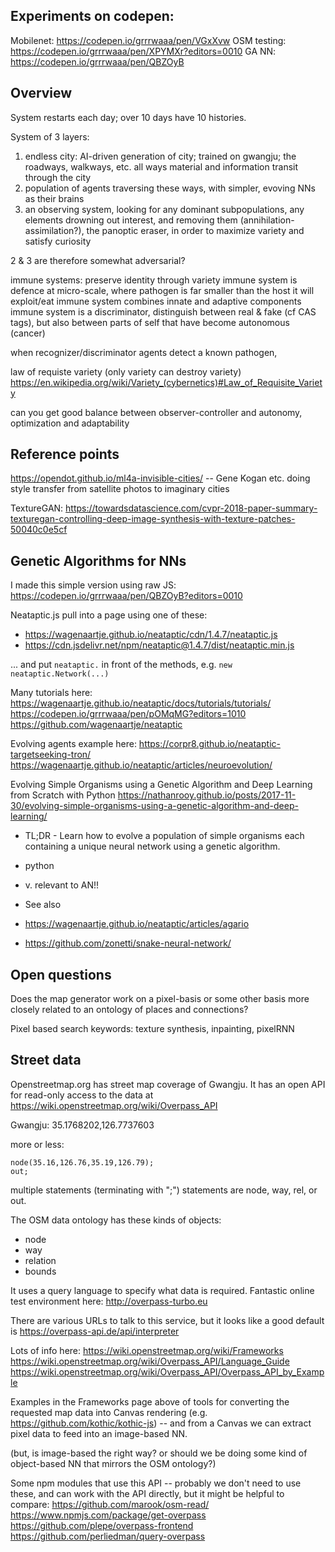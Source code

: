 

## Experiments on codepen:

Mobilenet: https://codepen.io/grrrwaaa/pen/VGxXvw
OSM testing: https://codepen.io/grrrwaaa/pen/XPYMXr?editors=0010
GA NN: https://codepen.io/grrrwaaa/pen/QBZOyB


## Overview

System restarts each day; over 10 days have 10 histories.

System of 3 layers:

1. endless city: AI-driven generation of city; trained on gwangju; the roadways, walkways, etc. all ways material and information transit through the city
2. population of agents traversing these ways, with simpler, evoving NNs as their brains
3. an observing system, looking for any dominant subpopulations, any elements drowning out interest, and removing them (annihilation-assimilation?), the panoptic eraser, in order to maximize variety and satisfy curiosity

2 & 3 are therefore somewhat adversarial?

immune systems: preserve identity through variety
immune system is defence at micro-scale, where pathogen is far smaller than the host it will exploit/eat
immune system combines innate and adaptive components
immune system is a discriminator, distinguish between real & fake (cf CAS tags), but also between parts of self that have become autonomous (cancer)

when recognizer/discriminator agents detect a known pathogen, 

law of requiste variety (only variety can destroy variety) https://en.wikipedia.org/wiki/Variety_(cybernetics)#Law_of_Requisite_Variety

can you get good balance between observer-controller and autonomy, optimization and adaptability




## Reference points

https://opendot.github.io/ml4a-invisible-cities/ -- Gene Kogan etc. doing style transfer from satellite photos to imaginary cities

TextureGAN: https://towardsdatascience.com/cvpr-2018-paper-summary-texturegan-controlling-deep-image-synthesis-with-texture-patches-50040c0e5cf



## Genetic Algorithms for NNs

I made this simple version using raw JS: https://codepen.io/grrrwaaa/pen/QBZOyB?editors=0010

Neataptic.js
pull into a page using one of these: 
- https://wagenaartje.github.io/neataptic/cdn/1.4.7/neataptic.js
- https://cdn.jsdelivr.net/npm/neataptic@1.4.7/dist/neataptic.min.js

... and put `neataptic.` in front of the methods, e.g. `new neataptic.Network(...)`


Many tutorials here: https://wagenaartje.github.io/neataptic/docs/tutorials/tutorials/
https://codepen.io/grrrwaaa/pen/pOMqMG?editors=1010
https://github.com/wagenaartje/neataptic

Evolving agents example here: https://corpr8.github.io/neataptic-targetseeking-tron/
https://wagenaartje.github.io/neataptic/articles/neuroevolution/



Evolving Simple Organisms using a Genetic Algorithm and Deep Learning from Scratch with Python
https://nathanrooy.github.io/posts/2017-11-30/evolving-simple-organisms-using-a-genetic-algorithm-and-deep-learning/
- TL;DR - Learn how to evolve a population of simple organisms each containing a unique neural network using a genetic algorithm.
- python
- v. relevant to AN!!

- See also 
- https://wagenaartje.github.io/neataptic/articles/agario
- https://github.com/zonetti/snake-neural-network/


## Open questions

Does the map generator work on a pixel-basis or some other basis more closely related to an ontology of places and connections?

Pixel based search keywords: texture synthesis, inpainting, pixelRNN

## Street data

Openstreetmap.org has street map coverage of Gwangju.
It has an open API for read-only access to the data at https://wiki.openstreetmap.org/wiki/Overpass_API

Gwangju: 35.1768202,126.7737603

more or less:

```
node(35.16,126.76,35.19,126.79);
out;
```

multiple statements (terminating with ";")
statements are node, way, rel, or out.



The OSM data ontology has these kinds of objects:
- node
- way
- relation
- bounds

It uses a query language to specify what data is required. Fantastic online test environment here:
http://overpass-turbo.eu

There are various URLs to talk to this service, but it looks like a good default is https://overpass-api.de/api/interpreter


Lots of info here:
https://wiki.openstreetmap.org/wiki/Frameworks
https://wiki.openstreetmap.org/wiki/Overpass_API/Language_Guide
https://wiki.openstreetmap.org/wiki/Overpass_API/Overpass_API_by_Example

Examples in the Frameworks page above of tools for converting the requested map data into Canvas rendering (e.g. https://github.com/kothic/kothic-js) -- and from a Canvas we can extract pixel data to feed into an image-based NN.

(but, is image-based the right way? or should we be doing some kind of object-based NN that mirrors the OSM ontology?)

Some npm modules that use this API -- probably we don't need to use these, and can work with the API directly, but it might be helpful to compare:
https://github.com/marook/osm-read/
https://www.npmjs.com/package/get-overpass
https://github.com/plepe/overpass-frontend
https://github.com/perliedman/query-overpass